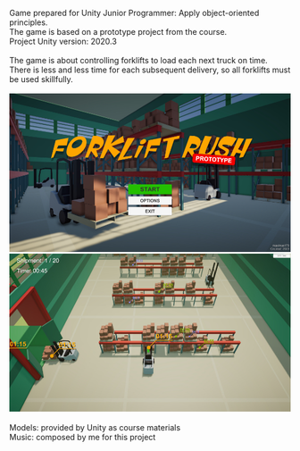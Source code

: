 Game prepared for Unity Junior Programmer: Apply object-oriented principles.<br/>
The game is based on a prototype project from the course.<br/>
Project Unity version: 2020.3<br/>
<br/>
The game is about controlling forklifts to load each next truck on time.<br/>
There is less and less time for each subsequent delivery, so all forklifts must be used skillfully.<br/>
<br/>
<img src="Media/title_screen.jpg" alt="Game title screen" />
<br/>
<img src="Media/game_screen.jpg" alt="Game screen" />
<br/><br/>
Models: provided by Unity as course materials<br/>
Music: composed by me for this project
